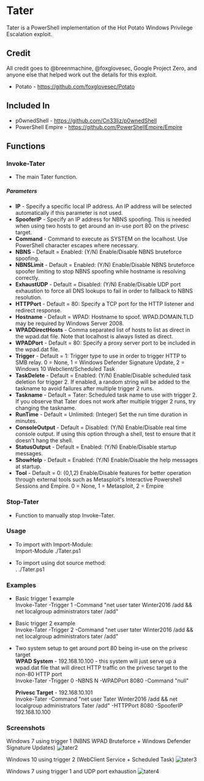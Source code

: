 # Tater
Tater is a PowerShell implementation of the Hot Potato Windows Privilege Escalation exploit.    

## Credit
All credit goes to @breenmachine, @foxglovesec, Google Project Zero, and anyone else that helped work out the details for this exploit.  
* Potato - https://github.com/foxglovesec/Potato   

## Included In
* p0wnedShell - https://github.com/Cn33liz/p0wnedShell   
* PowerShell Empire - https://github.com/PowerShellEmpire/Empire  

## Functions
### Invoke-Tater  
* The main Tater function.  

##### Parameters
* __IP__ - Specify a specific local IP address. An IP address will be selected automatically if this parameter is not used.  
* __SpooferIP__ - Specify an IP address for NBNS spoofing. This is needed when using two hosts to get around an in-use port 80 on the privesc target.  
* __Command__ - Command to execute as SYSTEM on the localhost. Use PowerShell character escapes where necessary.  
* __NBNS__ - Default = Enabled: (Y/N) Enable/Disable NBNS bruteforce spoofing.  
* __NBNSLimit__ - Default = Enabled: (Y/N) Enable/Disable NBNS bruteforce spoofer limiting to stop NBNS spoofing while hostname is resolving correctly.   
* __ExhaustUDP__ - Default = Disabled: (Y/N) Enable/Disable UDP port exhaustion to force all DNS lookups to fail in order to fallback to NBNS resolution.  
* __HTTPPort__ - Default = 80: Specify a TCP port for the HTTP listener and redirect response.  
* __Hostname__ - Default = WPAD: Hostname to spoof. WPAD.DOMAIN.TLD may be required by Windows Server 2008.  
* __WPADDirectHosts__ - Comma separated list of hosts to list as direct in the wpad.dat file. Note that localhost is always listed as direct.  
* __WPADPort__ - Default = 80: Specify a proxy server port to be included in the wpad.dat file.  
* __Trigger__ - Default = 1: Trigger type to use in order to trigger HTTP to SMB relay. 0 = None, 1 = Windows Defender Signature Update, 2 = Windows 10 Webclient/Scheduled Task  
* __TaskDelete__ - Default = Enabled: (Y/N) Enable/Disable scheduled task deletion for trigger 2. If enabled, a random string will be added to the taskname to avoid failures after multiple trigger 2 runs.  
* __Taskname__ - Default = Tater: Scheduled task name to use with trigger 2. If you observe that Tater does not work after multiple trigger 2 runs, try changing the taskname.   
* __RunTime__ - Default = Unlimited: (Integer) Set the run time duration in minutes.  
* __ConsoleOutput__ - Default = Disabled: (Y/N) Enable/Disable real time console output. If using this option through a shell, test to ensure that it doesn't hang the shell.   
* __StatusOutput__ - Default = Enabled: (Y/N) Enable/Disable startup messages.  
* __ShowHelp__ - Default = Enabled: (Y/N) Enable/Disable the help messages at startup.  
* __Tool__ - Default = 0: (0,1,2) Enable/Disable features for better operation through external tools such as Metasploit's Interactive Powershell Sessions and Empire. 0 = None, 1 = Metasploit, 2 = Empire  

### Stop-Tater
* Function to manually stop Invoke-Tater.  

### Usage  
* To import with Import-Module:   
	Import-Module ./Tater.ps1   

* To import using dot source method:   
	. ./Tater.ps1  

### Examples  
* Basic trigger 1 example  
	Invoke-Tater -Trigger 1 -Command "net user tater Winter2016 /add && net localgroup administrators tater /add"   

* Basic trigger 2 example  
	Invoke-Tater -Trigger 2 -Command "net user tater Winter2016 /add && net localgroup administrators tater /add"   

* Two system setup to get around port 80 being in-use on the privesc target  
	__WPAD System__ - 192.168.10.100 - this system will just serve up a wpad.dat file that will direct HTTP traffic on the privesc target to the non-80 HTTP port  
	Invoke-Tater -Trigger 0 -NBNS N -WPADPort 8080 -Command "null"  

	__Privesc Target__ - 192.168.10.101  
	Invoke-Tater -Command "net user Tater Winter2016 /add && net localgroup administrators Tater /add" -HTTPPort 8080 -SpooferIP 192.168.10.100  

### Screenshots
Windows 7 using trigger 1 (NBNS WPAD Bruteforce + Windows Defender Signature Updates)
![tater2](https://cloud.githubusercontent.com/assets/5897462/12707930/d005af7c-c867-11e5-916d-20a015ed30ec.PNG)

Windows 10 using trigger 2 (WebClient Service + Scheduled Task)
![tater3](https://cloud.githubusercontent.com/assets/5897462/12707953/1f77c48c-c868-11e5-8ea3-5e0e26cd3bdd.PNG)

Windows 7 using trigger 1 and UDP port exhaustion
![tater4](https://cloud.githubusercontent.com/assets/5897462/12708234/673e3794-c86b-11e5-8cc0-398b7170b73f.PNG)